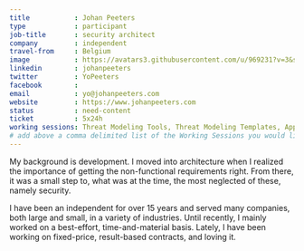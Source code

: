 ```yaml
---
title           : Johan Peeters
type            : participant
job-title       : security architect
company         : independent
travel-from     : Belgium
image           : https://avatars3.githubusercontent.com/u/969231?v=3&s=200
linkedin        : johanpeeters
twitter         : YoPeeters
facebook        :
email           : yo@johanpeeters.com
website         : https://www.johanpeeters.com
status          : need-content
ticket          : 5x24h
working sessions: Threat Modeling Tools, Threat Modeling Templates, AppSec SOC Monitoring Visualisation, BDD for Cloud Security, Docker Security, ELK Security Dashboards, Securing the CI Pipeline, Writing Security Tests, TLS for Local IoT, Cheat Sheets, Dependency Check, Security Monitoring Playbooks, GDPR, IoT,NextGen Security Scanners, The Future of Privacy, A10 - Underprotected APIs
# add above a comma delimited list of the Working Sessions you would like to attend (use the session's title)
---
```


My background is development. I moved into architecture when I realized the importance of getting the non-functional requirements right. From there, it was a small step to, what was at the time, the most neglected of these, namely security.

I have been an independent for over 15 years and served many companies, both large and small, in a variety of industries. Until recently, I mainly worked on a best-effort, time-and-material basis. Lately, I have been working on fixed-price, result-based contracts, and loving it.
